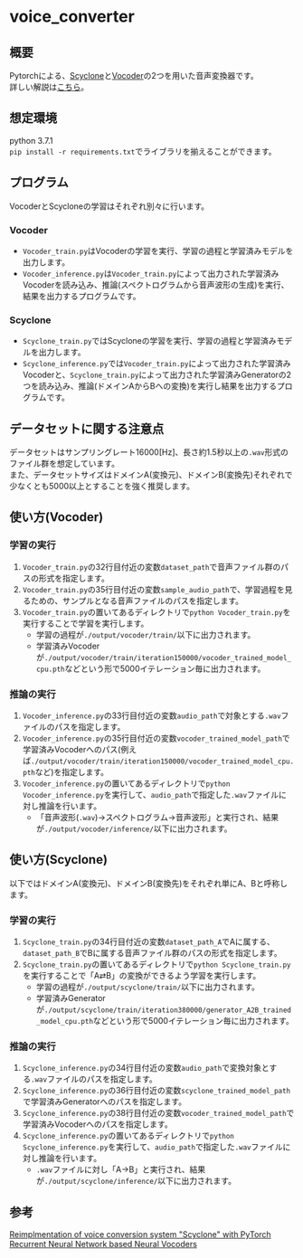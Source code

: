 # voice_converter

## 概要
Pytorchによる、<a href="https://arxiv.org/abs/2005.03334">Scyclone</a>と<a href="https://github.com/anandaswarup/waveRNN">Vocoder</a>の2つを用いた音声変換器です。  
詳しい解説は<a href="">こちら</a>。

## 想定環境
python 3.7.1  
`pip install -r requirements.txt`でライブラリを揃えることができます。

## プログラム
VocoderとScycloneの学習はそれぞれ別々に行います。
### Vocoder
* `Vocoder_train.py`はVocoderの学習を実行、学習の過程と学習済みモデルを出力します。  
* `Vocoder_inference.py`は`Vocoder_train.py`によって出力された学習済みVocoderを読み込み、推論(スペクトログラムから音声波形の生成)を実行、結果を出力するプログラムです。
### Scyclone
* `Scyclone_train.py`ではScycloneの学習を実行、学習の過程と学習済みモデルを出力します。
* `Scyclone_inference.py`では`Vocoder_train.py`によって出力された学習済みVocoderと、`Scyclone_train.py`によって出力された学習済みGeneratorの2つを読み込み、推論(ドメインAからBへの変換)を実行し結果を出力するプログラムです。

## データセットに関する注意点
データセットはサンプリングレート16000[Hz]、長さ約1.5秒以上の`.wav`形式のファイル群を想定しています。  
また、データセットサイズはドメインA(変換元)、ドメインB(変換先)それぞれで少なくとも5000以上とすることを強く推奨します。

## 使い方(Vocoder)
### 学習の実行
1. `Vocoder_train.py`の32行目付近の変数`dataset_path`で音声ファイル群のパスの形式を指定します。
1. `Vocoder_train.py`の35行目付近の変数`sample_audio_path`で、学習過程を見るための、サンプルとなる音声ファイルのパスを指定します。
1. `Vocoder_train.py`の置いてあるディレクトリで`python Vocoder_train.py`を実行することで学習を実行します。
	* 学習の過程が`./output/vocoder/train/`以下に出力されます。
	* 学習済みVocoderが`./output/vocoder/train/iteration150000/vocoder_trained_model_cpu.pth`などという形で5000イテレーション毎に出力されます。
### 推論の実行
1. `Vocoder_inference.py`の33行目付近の変数`audio_path`で対象とする`.wav`ファイルのパスを指定します。
1. `Vocoder_inference.py`の35行目付近の変数`vocoder_trained_model_path`で学習済みVocoderへのパス(例えば`./output/vocoder/train/iteration150000/vocoder_trained_model_cpu.pth`など)を指定します。
1. `Vocoder_inference.py`の置いてあるディレクトリで`python Vocoder_inference.py`を実行して、`audio_path`で指定した`.wav`ファイルに対し推論を行います。
	* 「音声波形(`.wav`)→スペクトログラム→音声波形」と実行され、結果が`./output/vocoder/inference/`以下に出力されます。

## 使い方(Scyclone)
以下ではドメインA(変換元)、ドメインB(変換先)をそれぞれ単にA、Bと呼称します。
### 学習の実行
1. `Scyclone_train.py`の34行目付近の変数`dataset_path_A`でAに属する、`dataset_path_B`でBに属する音声ファイル群のパスの形式を指定します。
1. `Scyclone_train.py`の置いてあるディレクトリで`python Scyclone_train.py`を実行することで「A⇄B」の変換ができるよう学習を実行します。
	* 学習の過程が`./output/scyclone/train/`以下に出力されます。
	* 学習済みGeneratorが`./output/scyclone/train/iteration380000/generator_A2B_trained_model_cpu.pth`などという形で5000イテレーション毎に出力されます。
### 推論の実行
1. `Scyclone_inference.py`の34行目付近の変数`audio_path`で変換対象とする`.wav`ファイルのパスを指定します。
1. `Scyclone_inference.py`の36行目付近の変数`scyclone_trained_model_path`で学習済みGeneratorへのパスを指定します。
1. `Scyclone_inference.py`の38行目付近の変数`vocoder_trained_model_path`で学習済みVocoderへのパスを指定します。
1. `Scyclone_inference.py`の置いてあるディレクトリで`python Scyclone_inference.py`を実行して、`audio_path`で指定した`.wav`ファイルに対し推論を行います。
	* `.wav`ファイルに対し「A→B」と実行され、結果が`./output/scyclone/inference/`以下に出力されます。

## 参考
<a href="https://github.com/tarepan/Scyclone-PyTorch">Reimplmentation of voice conversion system "Scyclone" with PyTorch</a>
<a href="https://github.com/anandaswarup/waveRNN">Recurrent Neural Network based Neural Vocoders</a>